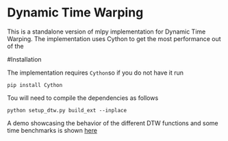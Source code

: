 # Dynamic Time Warping

This is a standalone version of mlpy implementation for Dynamic Time Warping. The implementation uses Cython to get the most performance out of the

#Installation

The implementation requires `Cython`so if you do not have it run

```
pip install Cython
```

Tou will need to compile the dependencies as follows

```
python setup_dtw.py build_ext --inplace
```

A demo showcasing the behavior of the different DTW functions and some time benchmarks is shown [here](http://nbviewer.jupyter.org/github/JJGO/dtw/blob/master/dtw_demo.ipynb)
